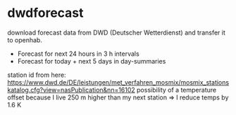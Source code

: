 # dwdforecast
download forecast data from DWD (Deutscher Wetterdienst) and transfer it to openhab.
- Forecast for next 24 hours in 3 h intervals
- Forecast for today + next 5 days in day-summaries

station id from here:
https://www.dwd.de/DE/leistungen/met_verfahren_mosmix/mosmix_stationskatalog.cfg?view=nasPublication&nn=16102
possibility of a temperature offset because I live 250 m higher than my next station => I reduce temps by 1.6 K
